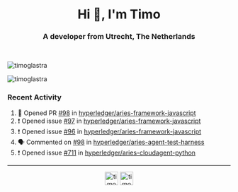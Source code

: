 <h1 align="center">Hi 👋, I'm Timo</h1>
<h3 align="center">A developer from Utrecht, The Netherlands</h3>
<br/>
<!-- https://github.com/rahuldkjain/github-profile-readme-generator --!>

<p align="left"><img src="https://github-readme-stats.vercel.app/api?username=timoglastra&show_icons=true&count_private=tru" alt="timoglastra" /></p>
<p align="left"><img src="https://github-readme-stats.vercel.app/api/top-langs/?username=timoglastra&layout=compact" alt="timoglastra" /><p>

<h3>Recent Activity</h3>

<!--START_SECTION:activity-->
1. 💪 Opened PR [#98](https://github.com//hyperledger/aries-framework-javascript/pull/98) in [hyperledger/aries-framework-javascript](https://github.com//hyperledger/aries-framework-javascript)
2. ❗️ Opened issue [#97](https://github.com//hyperledger/aries-framework-javascript/issues/97) in [hyperledger/aries-framework-javascript](https://github.com//hyperledger/aries-framework-javascript)
3. ❗️ Opened issue [#96](https://github.com//hyperledger/aries-framework-javascript/issues/96) in [hyperledger/aries-framework-javascript](https://github.com//hyperledger/aries-framework-javascript)
4. 🗣 Commented on [#98](https://github.com//hyperledger/aries-agent-test-harness/issues/98) in [hyperledger/aries-agent-test-harness](https://github.com//hyperledger/aries-agent-test-harness)
5. ❗️ Opened issue [#711](https://github.com//hyperledger/aries-cloudagent-python/issues/711) in [hyperledger/aries-cloudagent-python](https://github.com//hyperledger/aries-cloudagent-python)
<!--END_SECTION:activity-->

---

<p align="center">
<a href="https://twitter.com/timoglastra" target="blank"><img align="center" src="https://cdn.jsdelivr.net/npm/simple-icons@3.0.1/icons/twitter.svg" alt="timoglastra" height="30" width="30" /></a>
<a href="https://linkedin.com/in/timoglastra" target="blank"><img align="center" src="https://cdn.jsdelivr.net/npm/simple-icons@3.0.1/icons/linkedin.svg" alt="timoglastra" height="30" width="30" /></a>
</p>



